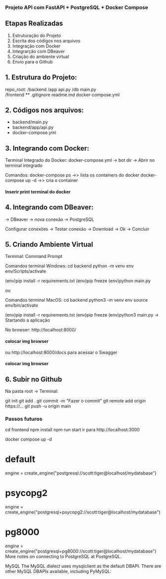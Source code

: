 ### Projeto API com FastAPI + PostgreSQL + Docker Compose

## Etapas Realizadas
1. Estruturação do Projeto
2. Escrita dos códigos nos arquivos
3. Integração com Docker
4. Integrarção com DBeaver
5. Criação do ambiente virtual 
6. Envio para o Github

## 1. Estrutura do Projeto:
repo_root:
	/backend 
	  /app
			api.py
	  /db
    main.py   
	/frontend **
	.gitignore
	readme.md
	docker-compose.yml

## 2. Códigos nos arquivos:
- backend/main.py
- backend/app/api.py
- docker-compose.yml

## 3. Integrando com Docker:
Terminal Integrado do Docker:
docker-compose.yml -> bot dir -> Abrir no terminal integrado

Comandos:
docker-compose ps       ->> lista os containers do docker
docker-compose up -d    ->> cria o container 

  #### Inserir print terminal do docker

## 4. Integrando com DBeaver:
-> DBeaver -> nova conexão -> PostgreSQL

Configurar conexões
-> Testar conexão -> Download -> Ok -> Concluir

## 5. Criando Ambiente Virtual
Terminal: Command Prompt

Comandos terminal Windows:
cd backend
python -m venv env
env/Scripts/activate 

(env)pip install -r requirements.txt
(env)pip freeze
(env)python main.py

ou 

Comandos terminal MacOS:
cd backend
python3 -m venv env
source env/bin/activate 

(env)pip install -r requirements.txt
(env)pip freeze
(env)python3 main.py   -> Startando a aplicação


No browser:
http://localhost:8000/
#### colocar img browser

ou http://localhost:8000/docs
para acessar o Swagger

#### colocar img browser

## 6. Subir no Github
Na pasta root -> Terminal:

git init
git add .
git commit -m "Fazer o commit"
git remote add origin https://...
git push -u origin main




### Passos futuros
cd frontend
npm install
npm run start
ir para http://localhost:3000

docker compose up -d

# default
engine = create_engine("postgresql://scott:tiger@localhost/mydatabase")

# psycopg2
engine = create_engine("postgresql+psycopg2://scott:tiger@localhost/mydatabase")

# pg8000
engine = create_engine("postgresql+pg8000://scott:tiger@localhost/mydatabase")
More notes on connecting to PostgreSQL at PostgreSQL.

MySQL
The MySQL dialect uses mysqlclient as the default DBAPI. There are other MySQL DBAPIs available, including PyMySQL: